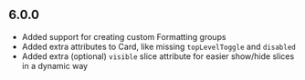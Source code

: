 
## 6.0.0
* Added support for creating custom Formatting groups
* Added extra attributes to Card, like missing `topLevelToggle` and `disabled`
* Added extra (optional) `visible` slice attribute for easier show/hide slices in a dynamic way